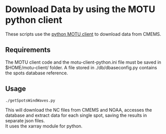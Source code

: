 # Download Data by using the MOTU python client

These scripts use the [python MOTU client](https://github.com/clstoulouse/motu-client-python) to download data from CMEMS.

## Requirements
The MOTU client code and the motu-client-python.ini file must be saved in $HOME/motu-client/ folder. A file stored in ./db/dbaseconfig.py contains the spots database reference.


## Usage
```
./getSpotsWindWaves.py
```
This will download the NC files from CMEMS and NOAA, accesses the database and extract data for each single spot, saving the results in separate json files.  
It uses the xarray module for python.




